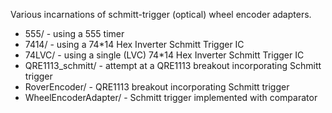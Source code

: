 Various incarnations of schmitt-trigger (optical) wheel encoder adapters.

* 555/ - using a 555 timer
* 7414/ - using a 74*14 Hex Inverter Schmitt Trigger IC
* 74LVC/ - using a single (LVC) 74*14 Hex Inverter Schmitt Trigger IC
* QRE1113_schmitt/ - attempt at a QRE1113 breakout incorporating Schmitt trigger
* RoverEncoder/ - QRE1113 breakout incorporating Schmitt trigger
* WheelEncoderAdapter/ - Schmitt trigger implemented with comparator
